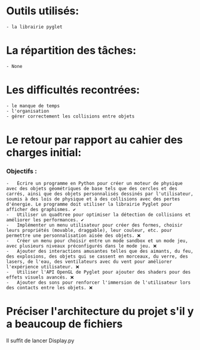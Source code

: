 # Outils utilisés:
    - la librairie pyglet

# La répartition des tâches:
    - None

# Les difficultés recontrées:
    - le manque de temps
    - l'organisation
    - gérer correctement les collisions entre objets

# Le retour par rapport au cahier des charges initial:

### Objectifs :
    -   Écrire un programme en Python pour créer un moteur de physique avec des objets géométriques de base tels que des cercles et des carrés, ainsi que des objets personnalisés dessinés par l'utilisateur, soumis à des lois de physique et à des collisions avec des pertes d'énergie. Le programme doit utiliser la librairie Pyglet pour afficher des graphismes. ✔️
    -   Utiliser un quadtree pour optimiser la détection de collisions et améliorer les performances. ✔️
    -   Implémenter un menu utilisateur pour créer des formes, choisir leurs propriétés (movable, draggable), leur couleur, etc. pour permettre une personnalisation aisée des objets. ❌
    -   Créer un menu pour choisir entre un mode sandbox et un mode jeu, avec plusieurs niveaux préconfigurés dans le mode jeu. ❌
    -   Ajouter des interactions amusantes telles que des aimants, du feu, des explosions, des objets qui se cassent en morceaux, du verre, des lasers, de l'eau, des ventilateurs avec du vent pour améliorer l'expérience utilisateur. ❌
    -   Utiliser l'API OpenGL de Pyglet pour ajouter des shaders pour des effets visuels avancés. ❌
    -   Ajouter des sons pour renforcer l'immersion de l'utilisateur lors des contacts entre les objets. ❌

# Préciser l'architecture du projet s'il y a beaucoup de fichiers
Il suffit de lancer Display.py
